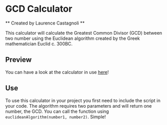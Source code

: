 # GCD Calculator

** Created by Laurence Castagnoli **

This calculator will calculate the Greatest Common Divisor (GCD) between two number using the Euclidean algorithm created by the Greek mathematician Euclid c. 300BC.

## Preview
You can have a look at the calculator in use [here](http://www.renzcoder.com/code/gcd/)! 

## Use
To use this calculator in your project you first need to include the script in your code. The algorithm requires two parameters and will return one number, the GCD. You can call the function using `euclideanAlgorithm(number1, number2)`. Simple!